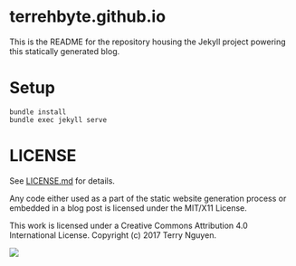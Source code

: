 # terrehbyte.github.io

This is the README for the repository housing the Jekyll project powering this
statically generated blog.

# Setup

```
bundle install
bundle exec jekyll serve
```

# LICENSE

See [LICENSE.md](LICENSE.md) for details.

Any code either used as a part of the static website generation process or
embedded in a blog post is licensed under the MIT/X11 License.

This work is licensed under a Creative Commons Attribution 4.0 International
License. Copyright (c) 2017 Terry Nguyen.

![](http://mirrors.creativecommons.org/presskit/buttons/88x31/svg/by.svg)